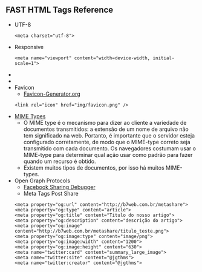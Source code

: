 ## FAST HTML Tags Reference

 - UTF-8
    ```
    <meta charset="utf-8">
    ```
 - Responsive
    ```
    <meta name="viewport" content="width=device-width, initial-scale=1">
    ```
 - <meta http-equiv="X-UA-Compatible" content="IE=edge">
 - <meta name="description" content="">
 - Favicon
    - [Favicon-Generator.org](https://www.favicon-generator.org/)
    ```
    <link rel="icon" href="img/favicon.png" />
    ```
 - [MIME Types](https://developer.mozilla.org/pt-BR/docs/Web/HTTP/Basico_sobre_HTTP/MIME_types)
    - O MIME type é o mecanismo para dizer ao cliente a variedade de documentos transmitidos: a extensão de um nome de arquivo não tem significado na web. Portanto, é importante que o servidor esteja configurado corretamente, de modo que o MIME-type correto seja transmitido com cada documento. Os navegadores costumam usar o MIME-type para determinar qual ação usar como padrão para fazer quando um recurso é obtido.
    - Existem muitos tipos de documentos, por isso há muitos MIME-types. 
 - Open Graph Protocols
   - [Facebook Sharing Debugger](https://developers.facebook.com/tools/debug/sharing/?q=http%3A%2F%2Fb7web.com.br%2Fmetashare%2F)
   - Meta Tags Post Share
   ```
   <meta property="og:url" content="http://b7web.com.br/metashare">
   <meta property="og:type" content="article">
   <meta property="og:title" content="Titulo do nosso artigo">
   <meta property="og:description" content="descrição do artigo">
   <meta property="og:image" content="http://b7web.com.br/metashare/titulo_teste.png">
   <meta property="og:image:type" content="image/png">
   <meta property="og:image:width" content="1200">
   <meta property="og:image:height" content="630">
   <meta name="twitter:card" content="summary_large_image">
   <meta name="twitter:site" content="@jgthms">
   <meta name="twitter:creator" content="@jgthms">
   ```